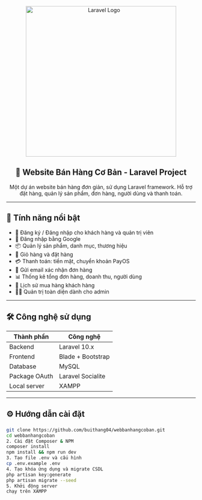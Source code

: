 <p align="center">
  <a href="https://laravel.com" target="_blank">
    <img src="https://raw.githubusercontent.com/laravel/art/master/logo-lockup/5%20SVG/2%20CMYK/1%20Full%20Color/laravel-logolockup-cmyk-red.svg" width="400" alt="Laravel Logo">
  </a>
</p>

<h2 align="center">🛒 Website Bán Hàng Cơ Bản - Laravel Project</h2>

<p align="center">
  Một dự án website bán hàng đơn giản, sử dụng Laravel framework. Hỗ trợ đặt hàng, quản lý sản phẩm, đơn hàng, người dùng và thanh toán.
</p>

---

## 🚀 Tính năng nổi bật

- 🔐 Đăng ký / Đăng nhập cho khách hàng và quản trị viên
- 🔑 Đăng nhập bằng Google
- 📦 Quản lý sản phẩm, danh mục, thương hiệu
- 🛒 Giỏ hàng và đặt hàng
- 💳 Thanh toán: tiền mặt, chuyển khoản PayOS
- 📧 Gửi email xác nhận đơn hàng
- 📊 Thống kê tổng đơn hàng, doanh thu, người dùng
- 🧾 Lịch sử mua hàng khách hàng
- 🧑‍💼 Quản trị toàn diện dành cho admin

---

## 🛠️ Công nghệ sử dụng

| Thành phần       | Công nghệ         |
|------------------|-------------------|
| Backend          | Laravel 10.x      |
| Frontend         | Blade + Bootstrap |
| Database         | MySQL             |
| Package OAuth    | Laravel Socialite |
| Local server     | XAMPP             |

---

## ⚙️ Hướng dẫn cài đặt

### 

```bash
git clone https://github.com/buithang04/webbanhangcoban.git
cd webbanhangcoban
2. Cài đặt Composer & NPM
composer install
npm install && npm run dev
3. Tạo file .env và cấu hình
cp .env.example .env
4. Tạo khóa ứng dụng và migrate CSDL
php artisan key:generate
php artisan migrate --seed
5. Khởi động server
chạy trên XAMPP

